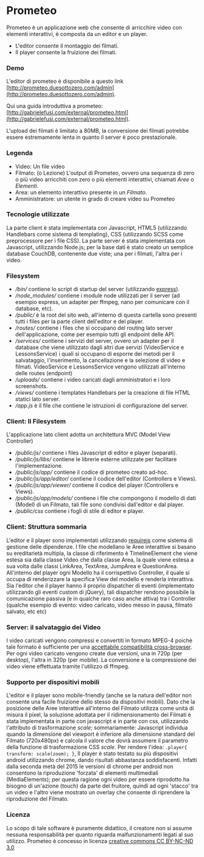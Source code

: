 # Prometeo

Prometeo è un applicazione web che consente di arricchire video con elementi interattivi, è composta da un editor e un player.
 - L'editor consente il montaggio dei filmati.
 - Il player consente la fruizione dei filmati.
 
### Demo
L'editor di prometeo è disponibile a questo link [http://prometeo.duesottozero.com/admin](http://prometeo.duesottozero.com/admin).

Qui una guida introduttiva a prometeo: [http://gabrielefusi.com/external/prometeo.html](http://gabrielefusi.com/external/prometeo.html).

L'upload dei filmati è limitato a 80MB, la conversione dei filmati potrebbe essere estremamente lenta in quanto il server è poco prestazionale.

### Legenda
 - Video: Un file video
 - Filmato: (o Lezione) L'output di Prometeo, ovvero una sequenza di zero o più video arricchiti con zero o più elementi interattivi, chiamati *Aree* o *Elementi*.
 - Area: un elemento interattivo presente in un *Filmato*.
 - Amministratore: un utente in grado di creare video su Prometeo

### Tecnologie utilizzate
La parte client è stata implementata con Javascript, HTML5 (utilizzando Handlebars come sistema di templating), CSS (utilizzando SCSS come preprocessore per i file CSS).
La parte server è stata implementata con Javascript, utilizzando Node.js; per la base dati è stato creato un semplice database CouchDB, contenente due viste; una per i filmati, l'altra per i video.


### Filesystem
- */bin/* contiene lo script di startup del server (utilizzando [express](https://expressjs.com/)).
- */node_modules/* contiene i module node utilizzati per il server (ad esempio express, un adapter per ffmpeg, nano per comunicare con il database, etc).
- */public/* è la root del sito web, all'interno di questa cartella sono presenti tutti i files per la parte client dell'editor e del player.
- */routes/* contiene i files che si occupano del routing lato server dell'applicazione, come per esempio tutti gli endpoint delle API.
- */services/* contiene i servizi del server, ovvero un adapter per il database che viene utilizzato dagli altri due servizi (VideoService e LessonsService) i quali si occupano di esporre dei metodi per il salvataggio, l'inserimento, la cancellazione e la selezione di video e filmati. VideoService e LessonsService vengono utilizzati all'interno delle routes (endpoint)
- */uploads/* contiene i video caricati dagli amministratori e i loro screenshots.
- */views/* contiene i templates Handlebars per la creazione di file HTML statici lato server.
- */app.js* è il file che contiene le istruzioni di configurazione del server.


### Client: Il Filesystem
L'applicazione lato client adotta un architettura MVC (Model View Controller)

- */public/js/* contiene i files Javascript di editor e player (separati).
- */public/js/libs/* contiene le librerie esterne utilizzate per facilitare l'implementazione.
- */public/js/app/* contiene il codice di prometeo creato ad-hoc.
- */public/js/app/editor/* contiene il codice dell'editor (Controllers e Views).
- */public/js/app/viewer/* contiene il codice del player (Controllers e Views).
- */public/js/app/models/* contiene i file che compongono il modello di dati (Model) di un Filmato, tali file sono condivisi dall'editor e dal player.
- */public/css* contiene i fogli di stile di editor e player.

### Client: Struttura sommaria
L'editor e il player sono implementati utilizzando [requirejs](http://requirejs.org/) come sistema di gestione delle dipendenze.
I file che modellano le Aree interattive si basano su ereditarietà multipla, la classe di riferimento è TimelineElement che viene estesa sia dalla classe Video che dalla classe Area, la quale viene estesa a sua volta dalle classi LinkArea, TextArea, JumpArea e QuestionArea.
All'interno del player ogni Modello ha il corrispettivo Controller, il quale si occupa di renderizzare la specifica View del modello e renderla interattiva.
Sia l'editor che il player hanno il proprio dispatcher di eventi (implementato utilizzando gli eventi custom di jQuery), tali dispatcher rendono possibile la comunicazione passiva (e in qualche raro caso anche attiva) tra i Controller (qualche esempio di evento: video caricato, video messo in pausa, filmato salvato, etc etc)

### Server: il salvataggio dei Video
I video caricati vengono compressi e convertiti in formato MPEG-4 poichè tale formato è sufficiente per una [accettabile compatibilità cross-browser](http://caniuse.com/#feat=mpeg4).
Per ogni video caricato vengono create due versioni, una in 720p (per desktop), l'altra in 320p (per mobile). La conversione e la compressione dei video viene effettuata tramite l'utilizzo di ffmpeg.

### Supporto per dispositivi mobili
L'editor e il player sono mobile-friendly (anche se la natura dell'editor non consente una facile fruizione dello stesso da dispositivi mobili).
Dato che la posizione delle Aree interattive all'interno del Filmato utilizza come unità di misura il pixel, la soluzione adottata per il ridimensionamento dei Filmati è stata implementata in parte con javascript e in parte con css, utilizzando l'attributo di trasformazione *scale*; sommariamente: Javascript individua quando la dimensione del viewport è inferiore alla dimensione standard del Filmato (720x480px) e calcola il valore che dovrà assumere il parametro della funzione di trasformazione CSS *scale*. Per rendere l'idea: ```.player{ transform: scale(zoom); }```, 
Il player è stato testato su più dispositivi android utilizzando chrome, dando risultati abbastanza soddisfacenti. Infatti dalla seconda metà del 2015 le versioni di chrome per android non consentono la riproduzione 'forzata' di elementi multimediali (MediaElements); per questa ragione ogni video per essere riprodotto ha bisogno di un'azione (touch) da parte del fruitore, quindi ad ogni 'stacco' tra un video e l'altro viene mostrato un overlay che consente di riprendere la riproduzione del Filmato.



### Licenza
Lo scopo di tale software è puramente didattico, il creatore non si assume nessuna responsabilità per quanto riguarda malfunzionamenti legati al suo utilizzo.
Prometeo è concesso in licenza [creative commons CC BY-NC-ND 3.0](https://creativecommons.org/licenses/by-nc-nd/3.0/it/deed.it)



